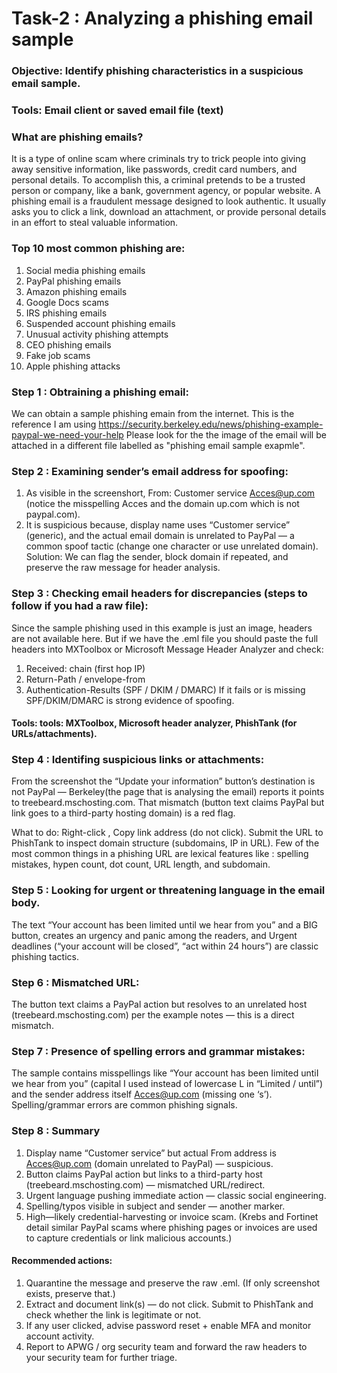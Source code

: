 # Task-2 : Analyzing a phishing email sample

### Objective: Identify phishing characteristics in a suspicious email sample.
### Tools:  Email client or saved email file (text)

### What are phishing emails?
It is a type of online scam where criminals try to trick people into giving away sensitive information, like passwords, credit card numbers, and personal details. To accomplish this, a criminal pretends to be a trusted person or company, like a bank, government agency, or popular website.
A phishing email is a fraudulent message designed to look authentic. It usually asks you to click a link, download an attachment, or provide personal details in an effort to steal valuable information.

### Top 10 most common phishing are:
1. Social media phishing emails
2. PayPal phishing emails
3. Amazon phishing emails
4. Google Docs scams
5. IRS phishing emails
6. Suspended account phishing emails
7. Unusual activity phishing attempts
8. CEO phishing emails
9. Fake job scams
10. Apple phishing attacks

### Step 1 : Obtraining a phishing email:
We can obtain a sample phishing emain from the internet.
This is the reference I am using https://security.berkeley.edu/news/phishing-example-paypal-we-need-your-help
Please look for the the image of the email will be attached in a different file labelled as "phishing email sample exapmle".

### Step 2 : Examining sender’s email address for spoofing:
1. As visible in the screenshort, From: Customer service <Acces@up.com> (notice the misspelling Acces and the domain up.com which is not paypal.com).
2. It is suspicious because, display name uses “Customer service” (generic), and the actual email domain is unrelated to PayPal — a common spoof tactic (change one character or use unrelated domain).
Solution: We can flag the sender, block domain if repeated, and preserve the raw message for header analysis.

### Step 3 : Checking email headers for discrepancies (steps to follow if you had a raw file):
Since the sample phishing used in this example is just an image, headers are not available here.
But if we have the .eml file you should paste the full headers into MXToolbox or Microsoft Message Header Analyzer and check:
1. Received: chain (first hop IP)
2. Return-Path / envelope-from
3. Authentication-Results (SPF / DKIM / DMARC)
If it fails or is missing SPF/DKIM/DMARC is strong evidence of spoofing.
#### Tools: tools: MXToolbox, Microsoft header analyzer, PhishTank (for URLs/attachments).

### Step 4 : Identifing suspicious links or attachments:
From the screenshot the “Update your information” button’s destination is not PayPal — Berkeley(the page that is analysing the email) reports it points to treebeard.mschosting.com. That mismatch (button text claims PayPal but link goes to a third-party hosting domain) is a red flag.

What to do: Right-click , Copy link address (do not click). Submit the URL to PhishTank to inspect domain structure (subdomains, IP in URL).
Few of the most common things in a phishing URL are lexical features like : spelling mistakes, hypen count, dot count, URL length, and subdomain.

### Step 5 : Looking for urgent or threatening language in the email body.
The text “Your account has been limited until we hear from you” and a BIG button, creates an urgency and panic among the readers, and Urgent deadlines (“your account will be closed”, “act within 24 hours”) are classic phishing tactics.

### Step 6 : Mismatched URL:
The button text claims a PayPal action but resolves to an unrelated host (treebeard.mschosting.com) per the example notes — this is a direct mismatch.

### Step 7 : Presence of spelling errors and grammar mistakes:
The sample contains misspellings like “Your account has been Iimited untiI we hear from you” (capital I used instead of lowercase L in “Limited / until”) and the sender address itself Acces@up.com (missing one ‘s’). Spelling/grammar errors are common phishing signals.

### Step 8 : Summary
 1. Display name “Customer service” but actual From address is Acces@up.com (domain unrelated to PayPal) — suspicious.
 2. Button claims PayPal action but links to a third-party host (treebeard.mschosting.com) — mismatched URL/redirect.
 3. Urgent language pushing immediate action — classic social engineering.
 4. Spelling/typos visible in subject and sender — another marker.
 5. High—likely credential-harvesting or invoice scam. (Krebs and Fortinet detail similar PayPal scams where phishing pages or invoices are used to capture credentials or link malicious accounts.)

#### Recommended  actions:
 1. Quarantine the message and preserve the raw .eml. (If only screenshot exists, preserve that.)
 2. Extract and document link(s) — do not click. Submit to PhishTank and check whether the link is legitimate or not.
 3. If any user clicked, advise password reset + enable MFA and monitor account activity.
 4. Report to APWG / org security team and forward the raw headers to your security team for further triage.
